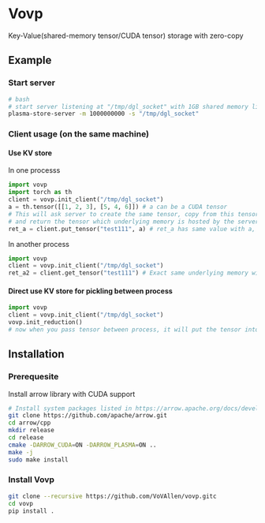 # Vovp
Key-Value(shared-memory tensor/CUDA tensor) storage with zero-copy

## Example
### Start server
```bash
# bash
# start server listening at "/tmp/dgl_socket" with 1GB shared memory limit 
plasma-store-server -m 1000000000 -s "/tmp/dgl_socket"
```
### Client usage (on the same machine)
#### Use KV store
In one processs
```python
import vovp
import torch as th
client = vovp.init_client("/tmp/dgl_socket")
a = th.tensor([[1, 2, 3], [5, 4, 6]]) # a can be a CUDA tensor
# This will ask server to create the same tensor, copy from this tensor
# and return the tensor which underlying memory is hosted by the server process
ret_a = client.put_tensor("test111", a) # ret_a has same value with a, but holding memory allocated by server process 
```
In another process
```python
import vovp
client = vovp.init_client("/tmp/dgl_socket")
ret_a2 = client.get_tensor("test111") # Exact same underlying memory with ret_a
```

#### Direct use KV store for pickling between process
```python
import vovp
client = vovp.init_client("/tmp/dgl_socket")
vovp.init_reduction()
# now when you pass tensor between process, it will put the tensor into kv store and get tensor in another process
```

## Installation
### Prerequesite
Install arrow library with CUDA support
```bash
# Install system packages listed in https://arrow.apache.org/docs/developers/cpp/building.html if needed
git clone https://github.com/apache/arrow.git
cd arrow/cpp
mkdir release
cd release
cmake -DARROW_CUDA=ON -DARROW_PLASMA=ON ..
make -j
sudo make install
```
### Install Vovp
```bash
git clone --recursive https://github.com/VoVAllen/vovp.gitc
cd vovp
pip install .
```
